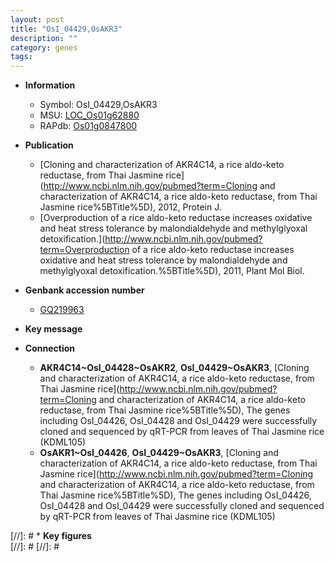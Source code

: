 ```yaml
---
layout: post
title: "OsI_04429,OsAKR3"
description: ""
category: genes
tags: 
---
```


* **Information**  
    + Symbol: OsI_04429,OsAKR3  
    + MSU: [LOC_Os01g62880](http://rice.plantbiology.msu.edu/cgi-bin/ORF_infopage.cgi?orf=LOC_Os01g62880)  
    + RAPdb: [Os01g0847800](http://rapdb.dna.affrc.go.jp/viewer/gbrowse_details/irgsp1?name=Os01g0847800)  

* **Publication**  
    + [Cloning and characterization of AKR4C14, a rice aldo-keto reductase, from Thai Jasmine rice](http://www.ncbi.nlm.nih.gov/pubmed?term=Cloning and characterization of AKR4C14, a rice aldo-keto reductase, from Thai Jasmine rice%5BTitle%5D), 2012, Protein J.
    + [Overproduction of a rice aldo-keto reductase increases oxidative and heat stress tolerance by malondialdehyde and methylglyoxal detoxification.](http://www.ncbi.nlm.nih.gov/pubmed?term=Overproduction of a rice aldo-keto reductase increases oxidative and heat stress tolerance by malondialdehyde and methylglyoxal detoxification.%5BTitle%5D), 2011, Plant Mol Biol.

* **Genbank accession number**  
    + [GQ219963](http://www.ncbi.nlm.nih.gov/nuccore/GQ219963)

* **Key message**  

* **Connection**  
    + __AKR4C14~OsI_04428~OsAKR2__, __OsI_04429~OsAKR3__, [Cloning and characterization of AKR4C14, a rice aldo-keto reductase, from Thai Jasmine rice](http://www.ncbi.nlm.nih.gov/pubmed?term=Cloning and characterization of AKR4C14, a rice aldo-keto reductase, from Thai Jasmine rice%5BTitle%5D), The genes including OsI_04426, OsI_04428 and OsI_04429 were successfully cloned and sequenced by qRT-PCR from leaves of Thai Jasmine rice (KDML105)
    + __OsAKR1~OsI_04426__, __OsI_04429~OsAKR3__, [Cloning and characterization of AKR4C14, a rice aldo-keto reductase, from Thai Jasmine rice](http://www.ncbi.nlm.nih.gov/pubmed?term=Cloning and characterization of AKR4C14, a rice aldo-keto reductase, from Thai Jasmine rice%5BTitle%5D), The genes including OsI_04426, OsI_04428 and OsI_04429 were successfully cloned and sequenced by qRT-PCR from leaves of Thai Jasmine rice (KDML105)

[//]: # * **Key figures**  
[//]: # 
[//]: # 
